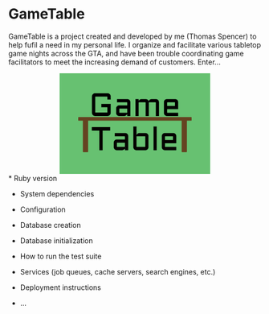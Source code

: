 # GameTable

GameTable is a project created and developed by me (Thomas Spencer) to help fufil a need in my personal life. I organize and facilitate various tabletop game nights across the GTA, and have been trouble coordinating game facilitators to meet the increasing demand of customers. Enter...

<div>
    <img src="app/assets/images/GameTable.png" style="margin: auto; display: block;"/>
</div>
* Ruby version

* System dependencies

* Configuration

* Database creation

* Database initialization

* How to run the test suite

* Services (job queues, cache servers, search engines, etc.)

* Deployment instructions

* ...
